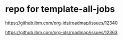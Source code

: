 # repo for template-all-jobs
https://github.ibm.com/org-ids/roadmap/issues/12340

https://github.ibm.com/org-ids/roadmap/issues/12363
